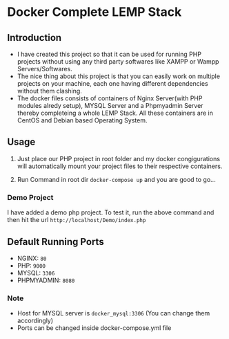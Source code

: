 # Docker Complete LEMP Stack 


## Introduction
* I have created this project so that it can be used for running PHP projects without using any third party softwares like XAMPP or Wampp Servers/Softwares.
* The nice thing about this project is that you can easily work on multiple projects on your machine, each one having different dependencies without them clashing.
* The docker files consists of containers of Nginx Server(with PHP modules alredy setup), MYSQL Server and a Phpmyadmin Server thereby completeing a whole LEMP Stack. All these containers are in CentOS and Debian based Operating System.

## Usage

1. Just place our PHP project in root folder and my docker congigurations will automatically mount your project files to their respective containers.

2. Run Command in root dir ```docker-compose up``` and you are good to go...

### Demo Project

I have added a demo php project. To test it, run the above command and then hit the url ```http://localhost/Demo/index.php``` 

## Default Running Ports

* NGINX: ```80```
* PHP: ```9000```
* MYSQL: ```3306```
* PHPMYADMIN: ```8080```

### Note

* Host for MYSQL server is ```docker_mysql:3306``` (You can change them accordingly)
* Ports can be changed inside docker-compose.yml file 
